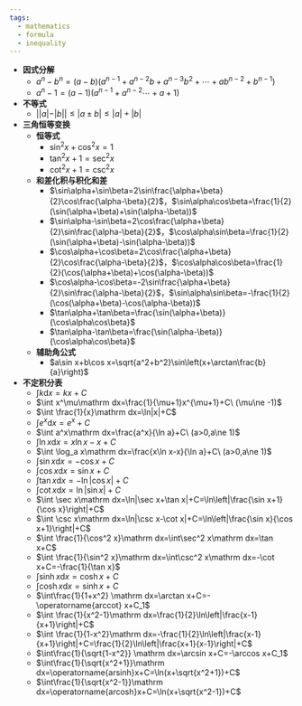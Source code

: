 ```yaml
---
tags:
  - mathematics
  - formula
  - inequality
---
```

- **因式分解**
    - $a^n-b^n=(a-b)(a^{n-1}+a^{n-2}b+a^{n-3}b^2+\cdots+ab^{n-2}+b^{n-1})$
    - $a^n-1=(a-1)(a^{n-1}+a^{n-2}\cdots+a+1)$
- **不等式**
    - $||a|-|b||\le |a\pm b|\le |a|+|b|$
- **三角恒等变换**
    - **恒等式**
        - $\sin^2x+\cos^2x=1$
        - $\tan^2x+1=\sec^2x$
        - $\cot^2x+1=\csc^2x$
    - **和差化积与积化和差**
        - $\sin\alpha+\sin\beta=2\sin\frac{\alpha+\beta}{2}\cos\frac{\alpha-\beta}{2}$，$\sin\alpha\cos\beta=\frac{1}{2}(\sin(\alpha+\beta)+\sin(\alpha-\beta))$
        - $\sin\alpha-\sin\beta=2\cos\frac{\alpha+\beta}{2}\sin\frac{\alpha-\beta}{2}$，$\cos\alpha\sin\beta=\frac{1}{2}(\sin(\alpha+\beta)-\sin(\alpha-\beta))$
        - $\cos\alpha+\cos\beta=2\cos\frac{\alpha+\beta}{2}\cos\frac{\alpha-\beta}{2}$，$\cos\alpha\cos\beta=\frac{1}{2}(\cos(\alpha+\beta)+\cos(\alpha-\beta))$
        - $\cos\alpha-\cos\beta=-2\sin\frac{\alpha+\beta}{2}\sin\frac{\alpha-\beta}{2}$，$\sin\alpha\sin\beta=-\frac{1}{2}(\cos(\alpha+\beta)-\cos(\alpha-\beta))$
        - $\tan\alpha+\tan\beta=\frac{\sin(\alpha+\beta)}{\cos\alpha\cos\beta}$
        - $\tan\alpha-\tan\beta=\frac{\sin(\alpha-\beta)}{\cos\alpha\cos\beta}$
    - **辅助角公式**
        - $a\sin x+b\cos x=\sqrt{a^2+b^2}\sin\left(x+\arctan\frac{b}{a}\right)$
- **不定积分表** <span id="wdue40"></span>
    - $\int k\mathrm dx=kx+C$
    - $\int x^\mu\mathrm dx=\frac{1}{\mu+1}x^{\mu+1}+C\ (\mu\ne -1)$
    - $\int \frac{1}{x}\mathrm dx=\ln|x|+C$
    - $\int e^x\mathrm dx=e^x+C$
    - $\int a^x\mathrm dx=\frac{a^x}{\ln a}+C\ (a>0,a\ne 1)$
    - $\int \ln x\mathrm dx=x\ln x-x+C$
    - $\int \log_a x\mathrm dx=\frac{x\ln x-x}{\ln a}+C\ (a>0,a\ne 1)$
    - $\int \sin x\mathrm dx=-\cos x+C$
    - $\int \cos x\mathrm dx=\sin x+C$
    - $\int \tan x\mathrm dx=-\ln|\cos x|+C$
    - $\int \cot x\mathrm dx=\ln|\sin x|+C$
    - $\int \sec x\mathrm dx=\ln|\sec x+\tan x|+C=\ln\left|\frac{\sin x+1}{\cos x}\right|+C$
    - $\int \csc x\mathrm dx=\ln|\csc x-\cot x|+C=\ln\left|\frac{\sin x}{\cos x+1}\right|+C$
    - $\int \frac{1}{\cos^2 x}\mathrm dx=\int\sec^2 x\mathrm dx=\tan x+C$
    - $\int \frac{1}{\sin^2 x}\mathrm dx=\int\csc^2 x\mathrm dx=-\cot x+C=-\frac{1}{\tan x}$
    - $\int \sinh x\mathrm dx=\cosh x+C$
    - $\int\cosh x\mathrm dx=\sinh x+C$
    - $\int\frac{1}{1+x^2} \mathrm dx=\arctan x+C=-\operatorname{arccot} x+C_1$
    - $\int \frac{1}{x^2-1}\mathrm dx=\frac{1}{2}\ln\left|\frac{x-1}{x+1}\right|+C$
    - $\int \frac{1}{1-x^2}\mathrm dx=-\frac{1}{2}\ln\left|\frac{x-1}{x+1}\right|+C=\frac{1}{2}\ln\left|\frac{x+1}{x-1}\right|+C$
    - $\int\frac{1}{\sqrt{1-x^2}} \mathrm dx=\arcsin x+C=-\arccos x+C_1$
    - $\int\frac{1}{\sqrt{x^2+1}}\mathrm dx=\operatorname{arsinh}x+C=\ln(x+\sqrt{x^2+1})+C$
    - $\int\frac{1}{\sqrt{x^2-1}}\mathrm dx=\operatorname{arcosh}x+C=\ln(x+\sqrt{x^2-1})+C$

